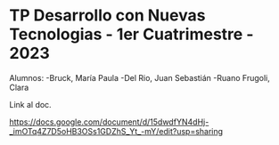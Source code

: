 # TP Desarrollo con Nuevas Tecnologias - 1er Cuatrimestre - 2023

Alumnos: 
-Bruck, María Paula
-Del Rio, Juan Sebastián
-Ruano Frugoli, Clara

Link al doc.

https://docs.google.com/document/d/15dwdfYN4dHj-_imOTq4Z7D5oHB3OSs1GDZhS_Yt_-mY/edit?usp=sharing
